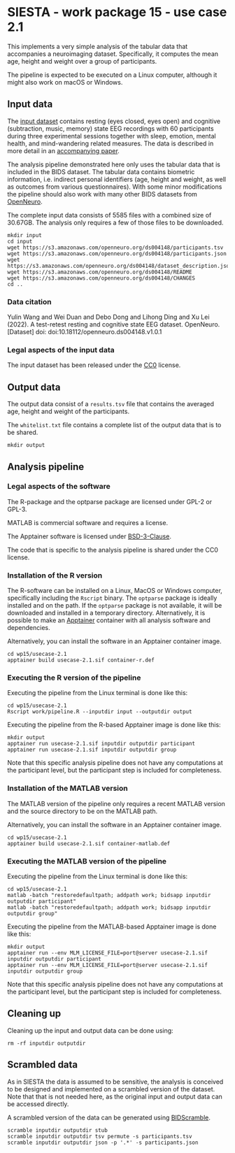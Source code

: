 # SIESTA - work package 15 - use case 2.1

This implements a very simple analysis of the tabular data that accompanies a neuroimaging dataset. Specifically, it computes the mean age, height and weight over a group of participants.

The pipeline is expected to be executed on a Linux computer, although it might also work on macOS or Windows.

## Input data

The [input dataset](https://doi.org/10.18112/openneuro.ds004148.v1.0.1) contains resting (eyes closed, eyes open) and cognitive (subtraction, music, memory) state EEG recordings with 60 participants during three experimental sessions together with sleep, emotion, mental health, and mind-wandering related measures. The data is described in more detail in an [accompanying paper](https://doi.org/10.1038/s41597-022-01607-9).

The analysis pipeline demonstrated here only uses the tabular data that is included in the BIDS dataset. The tabular data contains biometric information, i.e. indirect personal identifiers (age, height and weight, as well as outcomes from various questionnaires). With some minor modifications the pipeline should also work with many other BIDS datasets from [OpenNeuro](https://openneuro.org).

The complete input data consists of 5585 files with a combined size of 30.67GB. The analysis only requires a few of those files to be downloaded.

```console
mkdir input
cd input
wget https://s3.amazonaws.com/openneuro.org/ds004148/participants.tsv
wget https://s3.amazonaws.com/openneuro.org/ds004148/participants.json
wget https://s3.amazonaws.com/openneuro.org/ds004148/dataset_description.json
wget https://s3.amazonaws.com/openneuro.org/ds004148/README
wget https://s3.amazonaws.com/openneuro.org/ds004148/CHANGES
cd ..
```

### Data citation

Yulin Wang and Wei Duan and Debo Dong and Lihong Ding and Xu Lei (2022). A test-retest resting and cognitive state EEG dataset. OpenNeuro. [Dataset] doi: doi:10.18112/openneuro.ds004148.v1.0.1

### Legal aspects of the input data

The input dataset has been released under the [CC0](https://spdx.org/licenses/CC0-1.0.html) license.

## Output data

The output data consist of a `results.tsv` file that contains the averaged age, height and weight of the participants.

The `whitelist.txt` file contains a complete list of the output data that is to be shared. 

```console
mkdir output
```

## Analysis pipeline

### Legal aspects of the software

The R-package and the optparse package are licensed under GPL-2 or GPL-3.

MATLAB is commercial software and requires a license.

The Apptainer software is licensed under [BSD-3-Clause](https://apptainer.org/docs/admin/main/license.html).

The code that is specific to the analysis pipeline is shared under the CC0 license.

### Installation of the R version

The R-software can be installed on a Linux, MacOS or Windows computer, specifically including the `Rscript` binary. The `optparse` package is ideally installed and on the path. If the `optparse` package is not available, it will be downloaded and installed in a temporary directory. Alternatively, it is possible to make an [Apptainer](https://apptainer.org) container with all analysis software and dependencies.

Alternatively, you can install the software in an Apptainer container image.

```console
cd wp15/usecase-2.1
apptainer build usecase-2.1.sif container-r.def
```

### Executing the R version of the pipeline

Executing the pipeline from the Linux terminal is done like this:

```console
cd wp15/usecase-2.1
Rscript work/pipeline.R --inputdir input --outputdir output  
```

Executing the pipeline from the R-based Apptainer image is done like this:

```console
mkdir output
apptainer run usecase-2.1.sif inputdir outputdir participant
apptainer run usecase-2.1.sif inputdir outputdir group
```

Note that this specific analysis pipeline does not have any computations at the participant level, but the participant step is included for completeness.

### Installation of the MATLAB version

The MATLAB version of the pipeline only requires a recent MATLAB version and the source directory to be on the MATLAB path.

Alternatively, you can install the software in an Apptainer container image.

```console
cd wp15/usecase-2.1
apptainer build usecase-2.1.sif container-matlab.def
```

### Executing the MATLAB version of the pipeline

Executing the pipeline from the Linux terminal is done like this:

```console
cd wp15/usecase-2.1
matlab -batch "restoredefaultpath; addpath work; bidsapp inputdir outputdir participant"
matlab -batch "restoredefaultpath; addpath work; bidsapp inputdir outputdir group"
```

Executing the pipeline from the MATLAB-based Apptainer image is done like this:

```console
mkdir output
apptainer run --env MLM_LICENSE_FILE=port@server usecase-2.1.sif inputdir outputdir participant
apptainer run --env MLM_LICENSE_FILE=port@server usecase-2.1.sif inputdir outputdir group
```

Note that this specific analysis pipeline does not have any computations at the participant level, but the participant step is included for completeness.

## Cleaning up

Cleaning up the input and output data can be done using:

```console
rm -rf inputdir outputdir
```

## Scrambled data

As in SIESTA the data is assumed to be sensitive, the analysis is conceived to be designed and implemented on a scrambled version of the dataset. Note that that is not needed here, as the original input and output data can be accessed directly. 

 A scrambled version of the data can be generated using [BIDScramble](https://github.com/SIESTA-eu/wp15/tree/main/BIDScramble).

```console
scramble inputdir outputdir stub
scramble inputdir outputdir tsv permute -s participants.tsv
scramble inputdir outputdir json -p '.*' -s participants.json
```
